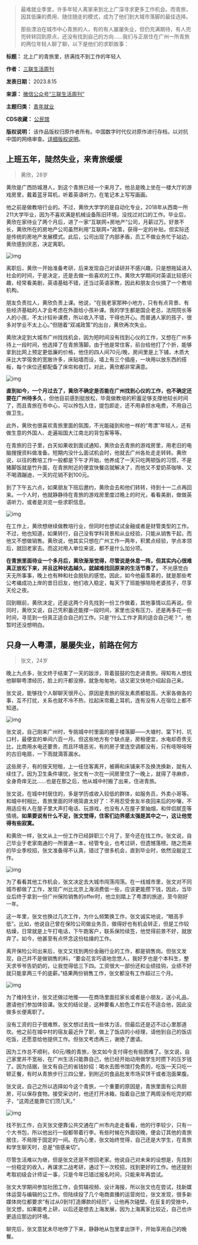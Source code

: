 
> 
> 最难就业季里，许多年轻人离家来到北上广深寻求更多工作机会。而青旅，因其低廉的费用、随住随走的模式，成为了他们到大城市落脚的最佳选择。  
> 
> 那些漂泊在城市中心青旅的人，有的有人屡屡失业，但仍充满期待，有人兜兜转转回到原点，还没有找到自己的方向……我们与正居住在广州一所青旅的两位年轻人聊了聊，以下是他们的求职故事：
> 
> 
> 




**标题：** 北上广的青旅里，挤满找不到工作的年轻人  

**作者：** [三联生活周刊](https://chinadigitaltimes.net/space/三联生活周刊)  

**发表日期：** 2023.8.15  

**来源：** [微信公众号“三联生活周刊”](https://web.archive.org/web/20230815141439/https://mp.weixin.qq.com/s/wciB-Ftkis3ePiz4mA0Ybg)  

**主题归类：** [青年就业](https://chinadigitaltimes.net/space/青年就业)  

**CDS收藏：** [公民馆](https://chinadigitaltimes.net/space/%E5%85%AC%E6%B0%91%E9%A6%86)  

**版权说明：** 该作品版权归原作者所有。中国数字时代仅对原作进行存档，以对抗中国的网络审查。[详细版权说明](https://chinadigitaltimes.net/chinese/copyright)。


上班五年，陡然失业，来青旅缓缓
---------------



> 
> 黄欣，28岁
> 
> 
> 


黄欣是广西防城港人，到这个青旅已经一个来月了。他总是晚上坐在一楼大厅的游戏房里，戴着蓝牙耳机，听着英语听力，在笔记本上写写画画。


他之前是做教培行业的。不过，黄欣大学学的是自动化专业，2018年从西南一所211大学毕业，因为不喜欢满是机械设备陈旧环境，没找过对口的工作。毕业后，黄欣在家待业了两个月后，进了一家“互联网+房地产”公司，月薪过万。好景不长，黄欣所在的房地产公司虽然利用“互联网+”政策，获得一定的补贴，但实际还是传统的房地产发展模式。此后，公司出现了内部矛盾，员工不做业务忙于站边，黄欣感到厌恶，决定离职。


![img](https://mmbiz.qpic.cn/mmbiz_png/VkpaUkchBmX9gSEgKvm5NIH5Qy1TtrAaGic13O3d5icqaI2otNl6owMiacwKfyFBNnpTfPM510fWhFPc338rooVFA/640)


离职后，黄欣一开始准备考研，后来发现自己对读研并不感兴趣，只是想拖延进入社会的时间，于是决定，还是去做一些喜欢的工作。黄欣大学期间对英语比较感兴趣，经常看美剧，英语基础不错，还当过英语家教，因此和朋友合伙搞了一个教培机构。


朋友负责拉人，黄欣负责上课。他说，“在我老家那种小地方，只有有点背景、有些经济基础的人才会考虑在外面给小孩补课。我的学生都是国企老总，法院院长等人的小孩，不太计较补课费，所以收入不错，干得也开心。而普通人家的孩子，很多对学业不太上心。”但随着“双减政策”的出台，黄欣再次失业。


黄欣决定到大城市广州找找机会，因为短时间没有找到心仪的工作，又想在广州多待上一段时间，他选择了在青旅落脚。由于他是常住客，前台给他打了个折，能够拿到比网上预定更低廉的价格，他住的四人间70元/晚，房间里是上下铺，木质大床比大学宿舍的宽敞许多，床贴墙而设，墙上有三个插座，一块用以放东西的搭板，每个床位还都配备了床帘和夜灯。对此，黄欣都非常满意。


![img](https://mmbiz.qpic.cn/mmbiz_png/VkpaUkchBmX9gSEgKvm5NIH5Qy1TtrAalgR0QwU5QWuibibsEH3m7TqzGm4TRLeWRfUhdPh2dLhkjsS4h2uJPFrw/640)


**直到如今，一个月过去了，黄欣不确定是否能在广州找到心仪的工作，也不确定还要在广州待多久** 。但他目前感到挺放松，毕竟做教培的积蓄足够支撑他较长时间了，而且青旅在市中心，可以拎包入住，提包即走，还不用承担水电费，不用自己做卫生。


此外，黄欣也很喜欢青旅里面的氛围，不光能碰到和他一样的“粤漂”年轻人，还有做生意的外国人、走遍祖国大江南北的背包客等等。


在青旅的日子里，白天如果收到面试通知，黄欣会去青旅的游戏房里，用老旧的电脑搜搜资料做准备。短期内没什么面试机会时，他就去广州各处走走转转。黄欣说，以往的教培工作一般都是下午才开始，他养成了一天只吃两顿饭的习惯，不是猪脚饭就是竹升面，在青旅附近的便宜快餐店就解决了，而他又不爱奶茶咖啡、又不喝酒蹦迪，一天的花销不到100元。


到了下午五六点，如果朋友下班后邀约，黄欣会去和他们转转，待到十一二点再回来。一个人时，他就静静待在青旅的游戏房里度过晚上的时光，看看美剧，做做英语听力，或者是浏览一些求职信息。


![img](https://mmbiz.qpic.cn/mmbiz_jpg/c2Sib3Mp7pOOn9A5iclsNDjud36XlIQvkD4hj4ib22GzM2hN2sMXciciamw0oYg7vJwYuStmcnfRVc2UIiadicl3nWRbw/640)


在工作上，黄欣想继续做教培行业，但同时也想试试金融或者是财管类型的工作。不过，他也知道，如果转行，自己没有学科背景和从业经验，只能从销售干起，而他又不想做销售。黄欣说，他其实只想在广州工作一两年，积累点经验，学点本领后，就回老家去。而这对用人单位来说，都不是什么加分项。


**在青旅里面待业一个多月后，黄欣渐渐觉得，尽管说是休息一阵，但其实内心很难真正放松下来，并且这种状态越久，就越难找回原来的生活节奏了，** 不光感觉白天无所事事，晚上也有种和社会脱轨的感觉。因此，如今他最羡慕的，就是那些考公考编成功上岸的昔日旧友，他们收入稳定，每天下了班能够陪陪老婆孩子，尽享天伦之夜。


回到眼前，黄欣决定，还是这两个月先找到一份工作做着，其他事情以后再说。但同时，黄欣又说，自己凭积蓄还能撑一段时间，家里也没有压力，还是再多花一些时间，寻觅到一份真正适合自己的工作。只是“什么工作才真的适合自己呢？”，他暂时还没想明白。


只身一人粤漂，屡屡失业，前路在何方
-----------------



> 
> 张文，24岁
> 
> 
> 


晚上九点多，张文终于结束了一天的跋涉，背着鼓鼓的包走进青旅。得知有人想找他聊聊粤漂经历，脸上的汗都没擦，就急匆匆地，话又密又快地介绍起自己来。


张文说，能够找个人聊聊天很开心，原因是青旅的宿友素质都挺高，大家各做各的事，互不打扰，关系也就不冷不热，拉起床帘戴上耳机，连有没有人在宿位上都不知道。


![img](https://mmbiz.qpic.cn/mmbiz_jpg/c2Sib3Mp7pOOn9A5iclsNDjud36XlIQvkD5F8J41UG0cnKKISOntulzjpTic1uGbzv7uUJrQ7AEW1VHIrfM2vLkng/640)


张文说，自己刚来广州时，专挑城中村里面的握手楼落脚——大塘村、棠下村、坑口村，最便宜的单间六百一月。但这些地方有个缺点是，房租便宜，水电却奇贵无比，比商用水电还要贵，而且环境恶劣，有的房子里连空调都没有，只有吱呀吱呀的古旧电扇，一下雨就滴答漏水。


这些房子，有的按天短租，上一任住客离开，被褥和床铺来不及换洗换新，就有人续住了。因为卫生条件堪忧，张文有一次在一间房里住了一晚上，就得了寻麻疹，全身奇痒无比……也是在那之后，他从城中村搬了出来，住进青旅。


张文说，在城中村居住的，多是学历或收入较低的群体，如服务员，外卖小哥等。和城中村相比，青旅里面的环境简直太好了：不用忍受舍友半夜回来后的吵嚷，不用适应有人在屋子里大声打电话、玩游戏，也没有人在屋子里抽烟，和伴侣腻歪等情境。**如果要说有什么不足，张文觉得，住客们边界感太强是其中之一，这让他觉得有些寂寞。** 


和黄欣一样，张文从上一份工作已经辞职三个月了，至今还在找工作。张文说，自己毕业于老家南通的一所普通一本，经管专业，也考过研，但遗憾落榜。随之而来的毕业季校招，张文准备得不认真，错过了很多机会，直到毕业时，依然没敲定工作。


![img](https://mmbiz.qpic.cn/mmbiz_jpg/VkpaUkchBmWcU1gW89ZKMJOznct0WyeibgYXs9Gn4ibpV8ia6iaku1SU4yj0dd70r8V0DqiahZK6fy23PGwHIJ8afrw/640)


为了看看其他工作机会，张文决定去大城市闯荡闯荡。在一线城市里，张文对不同城市都做了工作，发现广州比北京上海消费低一些，应该更能攒下钱，因此，当毕业后终于拿到一份广州保险销售的offer时，他立刻踏上了粤漂的旅途，至今刚好一年。


这一年里，张文也换过几次工作，为什么频繁换工作，张文诚实地说，“眼高手低”。比如，他说自己曾在保险公司做业务员，做得好也有机会转正，但是工作较枯燥，日常就是上午打电话，下午跑客户，联系保险续签，他觉得前景不好，就放弃了。如今，他甚至有点怀念这份枯燥的工作。


离开保险公司出来后，张文又找到两份金融行业的工作，都是销售岗。但张文发现，自己并不是做销售的料，“要会花言巧语地忽悠人，我好歹也是个本科生，整天求爷爷告奶奶的，让我觉得低三下四。工资很大一部份还和业绩挂钩，业绩不好就只能拿两三千的底薪。”结果两份销售工作，张文都没有工作超过三个月。


![img](https://mmbiz.qpic.cn/mmbiz_jpg/VkpaUkchBmWcU1gW89ZKMJOznct0WyeibzLRGLCytjb9f6IsVxILj2lwicJTIZcvgmFlgUSV25kTiaXAkevVVtw4g/640)


为了维持生计，张文还做过地推——在商场里面拉家长或者是小朋友，送小礼品，邀请他们参加体验课。张文的结论是，这种要看人脸色工作实在不适合他，因此没做多长便离职了。


没有工资的日子很难熬，张文想过去找一些体力活，但最后还是迈不过心里那道坎。他之前在城中村的宿友最近升了职，做上了饭店的小经理，请他到自己的饭店吃饭，还愿意给他提供工作。但张文考虑再三，谢绝了邀请。


因为工作总不顺利，60元/晚的青旅，张文如今支付得也有些困难了。张文说，自己家里并不宽裕，在广州生活只能靠自己，他已经开始动用做学生时攒下的压岁钱了。因为拮据，张文有自己的省钱妙招：喝水去图书馆打免费的，吃饭一天只吃一顿正餐，有时从青旅步行三四公里，到附近的食品批发市场买饼干或者泡面果腹。


张文说，自己之所以选择如今这个青旅，一个重要的原因是，青旅里面有公共厨房，可以保存食物。接受采访时，他还打开冰箱，指着自己放了两周没有吃完的粽子，“这周还能靠它们顶几天。”


![img](https://mmbiz.qpic.cn/mmbiz_jpg/c2Sib3Mp7pOOn9A5iclsNDjud36XlIQvkD6G55yKYQ7bOpMphTH6ElIXGX6icJ4lPsmEePYGfaOtBn8I7icOfrGk6A/640)


找不到工作，白天张文便靠公共交通在广州市内走走看看，他的行李较少，只有一个大书包，所以他出行一般都带着行李。有些时候在外面较晚，便会订其他的青旅居住，不局限于固定的一间。在内心里，张文始终觉得，自己还是大学生，在青旅和学生聊天时，总是“倍感亲切”。


尽管生活难以为继，但是张文还是不想回老家。他说自己对未来的设想是，先找到一份稳定的收入，再谋求二战考研，通过下一次校招，找到更好的工作。他还提到考取初级会计师证一事，只是今年已错过报名时间，只能来年再尝试。


张文大学期间参加社团工作，会剪辑视频、设计海报，所以张文也在尝试，找新媒体运营与编辑的公工作。但陆续投了几个电商直播的运营岗位，张文发现，很多新媒体岗位都要求“有过从0到1打造爆款的经历”，让他再次碰壁。在反复的受挫中，张文想，如果能考上研，以后还是想去上海发展，因为上海离家比较近，自己也许更适应那边的环境。


聊完后，张文意犹未尽地停了下来，静静地从包里拿出饼干，开始享用自己的晚餐。

